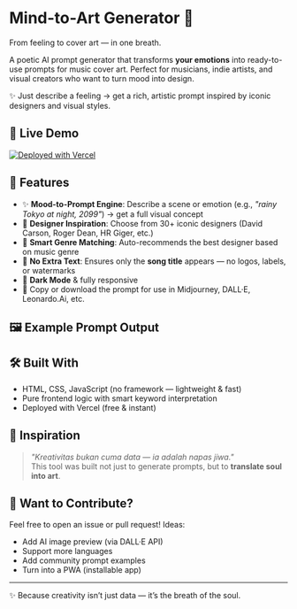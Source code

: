 # Mind-to-Art Generator 🌌

From feeling to cover art — in one breath.

A poetic AI prompt generator that transforms **your emotions** into ready-to-use prompts for music cover art. Perfect for musicians, indie artists, and visual creators who want to turn mood into design.

✨ Just describe a feeling → get a rich, artistic prompt inspired by iconic designers and visual styles.

## 🔗 Live Demo
[![Deployed with Vercel](https://vercel.com/button)](https://mind-to-art.vercel.app)

## 🎯 Features
- ✨ **Mood-to-Prompt Engine**: Describe a scene or emotion (e.g., *"rainy Tokyo at night, 2099"*) → get a full visual concept
- 🎨 **Designer Inspiration**: Choose from 30+ iconic designers (David Carson, Roger Dean, HR Giger, etc.)
- 🤖 **Smart Genre Matching**: Auto-recommends the best designer based on music genre
- 🚫 **No Extra Text**: Ensures only the **song title** appears — no logos, labels, or watermarks
- 🌙 **Dark Mode** & fully responsive
- 💾 Copy or download the prompt for use in Midjourney, DALL·E, Leonardo.Ai, etc.

## 🖼️ Example Prompt Output

## 🛠️ Built With
- HTML, CSS, JavaScript (no framework — lightweight & fast)
- Pure frontend logic with smart keyword interpretation
- Deployed with Vercel (free & instant)

## 🌱 Inspiration
> *"Kreativitas bukan cuma data — ia adalah napas jiwa."*  
This tool was built not just to generate prompts, but to **translate soul into art**.

## 🙌 Want to Contribute?
Feel free to open an issue or pull request! Ideas:
- Add AI image preview (via DALL·E API)
- Support more languages
- Add community prompt examples
- Turn into a PWA (installable app)

---

✨ Because creativity isn’t just data — it’s the breath of the soul.
